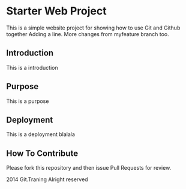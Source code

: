 # Starter Web Project
This is a simple website project for showing how to use Git and Github together
Adding a line. More changes from myfeature branch too.
## Introduction
This is a introduction
## Purpose
This is a purpose
## Deployment
This is a deployment blalala
## How To Contribute
Please fork this repository and then issue Pull Requests for review.


2014 Git.Traning Alright reserved
